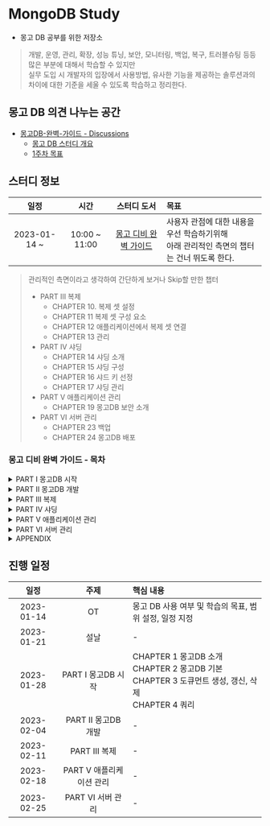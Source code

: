 # MongoDB Study

- 몽고 DB 공부를 위한 저장소

> 개발, 운영, 관리, 확장, 성능 튜닝, 보안, 모니터링, 백업, 복구, 트러블슈팅 등등 많은 부분에 대해서 학습할 수 있지만 <br/>
> 실무 도입 시 개발자의 입장에서 사용방법, 유사한 기능을 제공하는 솔루션과의 차이에 대한 기준을 세울 수 있도록 학습하고 정리한다.

## 몽고 DB 의견 나누는 공간

- [몽고DB-완벽-가이드 - Discussions](https://github.com/orgs/Meet-Coder-Study/teams/db)
	- [몽고 DB 스터디 개요](https://github.com/orgs/Meet-Coder-Study/teams/db/discussions/1)
	- [1주차 목표](https://github.com/orgs/Meet-Coder-Study/teams/db/discussions/2)

## 스터디 정보

|      일정      |      시간       |                           스터디 도서                            | 목표                                                        |
|:------------:|:-------------:|:-----------------------------------------------------------:|:----------------------------------------------------------|
| 2023-01-14 ~ | 10:00 ~ 11:00 | [몽고 디비 완벽 가이드](http://www.yes24.com/Product/Goods/97980005) | 사용자 관점에 대한 내용을 우선 학습하기위해 <br/> 아래 관리적인 측면의 챕터는 건너 뛰도록 한다. |

> 관리적인 측면이라고 생각하여 간단하게 보거나 Skip할 만한 챕터
> - PART III 복제 
>   - CHAPTER 10. 복제 셋 설정
>   - CHAPTER 11 복제 셋 구성 요소
>   - CHAPTER 12 애플리케이션에서 복제 셋 연결
>   - CHAPTER 13 관리
> - PART IV 샤딩
>   - CHAPTER 14 샤딩 소개
>   - CHAPTER 15 샤딩 구성
>   - CHAPTER 16 샤드 키 선정
>   - CHAPTER 17 샤딩 관리
> - PART V 애플리케이션 관리
>   - CHAPTER 19 몽고DB 보안 소개
> - PART VI 서버 관리
>   - CHAPTER 23 백업
>   - CHAPTER 24 몽고DB 배포

### 몽고 디비 완벽 가이드 - 목차

<details>
	<summary>PART I 몽고DB 시작</summary>
	<ul>
		<li>CHAPTER 1 몽고DB 소개</li>
		<li>CHAPTER 2 몽고DB 기본</li>
		<li>CHAPTER 3 도큐먼트 생성, 갱신, 삭제</li>
		<li>CHAPTER 4 쿼리</li>
	</ul>
</details>
<details>
	<summary>PART II 몽고DB 개발</summary>
	<ul>
		<li>CHAPTER 5 인덱싱</li>
		<li>CHAPTER 6 특수 인덱스와 컬렉션 유형</li>
		<li>CHAPTER 7 집계 프레임워크</li>
		<li>CHAPTER 8 트랜잭션</li>
		<li>CHAPTER 9 애플리케이션 설계</li>
	</ul>
</details>
<details>
	<summary>PART III 복제</summary>
	<ul>
		<li>CHAPTER 10 복제 셋 설정</li>
		<li>CHAPTER 11 복제 셋 구성 요소</li>
		<li>CHAPTER 12 애플리케이션에서 복제 셋 연결</li>
		<li>CHAPTER 13 관리</li>
	</ul>
</details>
<details>
	<summary>PART IV 샤딩</summary>
	<ul>
		<li>CHAPTER 14 샤딩 소개</li>
		<li>CHAPTER 15 샤딩 구성</li>
		<li>CHAPTER 16 샤드 키 선정</li>
		<li>CHAPTER 17 샤딩 관리</li>
	</ul>
</details>
<details>
	<summary>PART V 애플리케이션 관리</summary>
	<ul>
		<li>CHAPTER 18 애플리케이션 작업 확인</li>
		<li>CHAPTER 19 몽고DB 보안 소개</li>
		<li>CHAPTER 20 영속성</li>
	</ul>
</details>
<details>
	<summary>PART VI 서버 관리</summary>
	<ul>
		<li>CHAPTER 21 몽고DB 시작과 중지</li>
		<li>CHAPTER 22 몽고DB 모니터링</li>
		<li>CHAPTER 23 백업</li>
		<li>CHAPTER 24 몽고DB 배포</li>
	</ul>
</details>
<details>
	<summary>APPENDIX</summary>
	<ul>
		<li>A 몽고DB 설치</li>
		<li>B 몽고DB 내부</li>
	</ul>
</details>

## 진행 일정

|     일정     |        주제        | 핵심 내용                                                                                        |
|:----------:|:----------------:|:---------------------------------------------------------------------------------------------|
| 2023-01-14 |        OT        | 몽고 DB 사용 여부 및 학습의 목표, 범위 설정, 일정 지정                                                           |
| 2023-01-21 |        설날        | -                                                                                            |
| 2023-01-28 |  PART I 몽고DB 시작  | CHAPTER 1 몽고DB 소개 <br/> CHAPTER 2 몽고DB 기본 <br/> CHAPTER 3 도큐먼트 생성, 갱신, 삭제 <br/> CHAPTER 4 쿼리 |
| 2023-02-04 | PART II 몽고DB 개발  | -                                                                                            |
| 2023-02-11 |   PART III 복제    | -                                                                                            |
| 2023-02-18 | PART V 애플리케이션 관리 | -                                                                                            |
| 2023-02-25 |  PART VI 서버 관리   | -                                                                                            |
